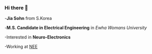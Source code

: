 ### Hi there 👋

-**Jia Sohn** from S.Korea

-**M.S. Candidate in Electrical Engineering** in *Ewha Womans University* 

-Interested in **Neuro-Electronics**

-Working at [NEE](https://sites.google.com/view/junlab)


<!--
**jswondersj/jswondersj** is a ✨ _special_ ✨ repository because its `README.md` (this file) appears on your GitHub profile.

Here are some ideas to get you started:

- 🔭 I’m currently working on ...
- 🌱 I’m currently learning ...
- 👯 I’m looking to collaborate on ...
- 🤔 I’m looking for help with ...
- 💬 Ask me about ...
- 📫 How to reach me: ...
- 😄 Pronouns: ...
- ⚡ Fun fact: ...
-->
